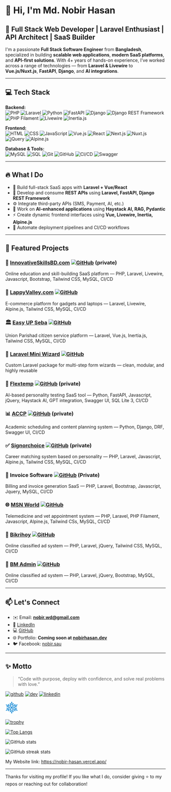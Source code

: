 # 👋 Hi, I'm Md. Nobir Hasan

## 🚀 Full Stack Web Developer | Laravel Enthusiast | API Architect | SaaS Builder

I'm a passionate **Full Stack Software Engineer** from **Bangladesh**, specialized in building **scalable web applications**, **modern SaaS platforms**, and **API-first solutions**. With 4+ years of hands-on experience, I’ve worked across a range of technologies — from **Laravel & Livewire** to **Vue.js/Nuxt.js**, **FastAPI**, **Django**, and **AI integrations**.

---

## 💻 Tech Stack

**Backend:**  
![PHP](https://img.shields.io/badge/-PHP-777?style=flat&logo=php) ![Laravel](https://img.shields.io/badge/-Laravel-red?style=flat&logo=laravel) ![Python](https://img.shields.io/badge/-Python-3776AB?style=flat&logo=python) ![FastAPI](https://img.shields.io/badge/-FastAPI-009688?style=flat&logo=fastapi) ![Django](https://img.shields.io/badge/-Django-092E20?style=flat&logo=django) ![Django REST Framework](https://img.shields.io/badge/-DRF-ff1709?style=flat&logo=django) ![PHP Filament](https://img.shields.io/badge/-FilamentPHP-4e5d94?style=flat) ![Livewire](https://img.shields.io/badge/-Livewire-blueviolet?style=flat) ![Inertia.js](https://img.shields.io/badge/-Inertia.js-3c3c3c?style=flat)

**Frontend:**  
![HTML](https://img.shields.io/badge/-HTML5-E34F26?style=flat&logo=html5) ![CSS](https://img.shields.io/badge/-CSS3-1572B6?style=flat&logo=css3) ![JavaScript](https://img.shields.io/badge/-JavaScript-F7DF1E?style=flat&logo=javascript) ![Vue.js](https://img.shields.io/badge/-Vue.js-4FC08D?style=flat&logo=vue.js) ![React](https://img.shields.io/badge/-React-61DAFB?style=flat&logo=react) ![Next.js](https://img.shields.io/badge/-Next.js-black?style=flat&logo=next.js) ![Nuxt.js](https://img.shields.io/badge/-Nuxt.js-00C58E?style=flat&logo=nuxt.js) ![jQuery](https://img.shields.io/badge/-jQuery-0769AD?style=flat&logo=jquery) ![Alpine.js](https://img.shields.io/badge/-Alpine.js-8BC0D0?style=flat)

**Database & Tools:**  
![MySQL](https://img.shields.io/badge/-MySQL-4479A1?style=flat&logo=mysql) ![SQL](https://img.shields.io/badge/-SQL-003B57?style=flat&logo=database) ![Git](https://img.shields.io/badge/-Git-F05032?style=flat&logo=git) ![GitHub](https://img.shields.io/badge/-GitHub-181717?style=flat&logo=github) ![CI/CD](https://img.shields.io/badge/-CI%2FCD-0A0A0A?style=flat&logo=github-actions) ![Swagger](https://img.shields.io/badge/-Swagger-85EA2D?style=flat&logo=swagger)

---

## 🔥 What I Do

- 🔧 Build full-stack SaaS apps with **Laravel + Vue/React**
- 🔗 Develop and consume **REST APIs** using **Laravel, FastAPI, Django REST Framework**
- ⚙️ Integrate third-party APIs (SMS, Payment, AI, etc.)
- 🧠 Work on **AI-enhanced applications** using **Haystack AI, RAG, Pydantic**
- ⚡ Create dynamic frontend interfaces using **Vue, Livewire, Inertia, Alpine.js**
- 🚀 Automate deployment pipelines and CI/CD workflows

---

## 🌟 Featured Projects

### 🚀 [InnovativeSkillsBD.com](https://innovativeskillsbd.com)  [![GitHub](https://img.shields.io/badge/🔗%20GitHub-181717?style=flat&logo=github)](https://github.com/Innovative-Skills-Ltd/innovativeskills-bd) (private)
Online education and skill-building SaaS platform — PHP, Laravel, Livewire, Javascript, Bootstrap, Tailwind CSS, MySQL, CI/CD

### 🛒 [LappyValley.com](https://lappyvalley.com) [![GitHub](https://img.shields.io/badge/🔗%20GitHub-181717?style=flat&logo=github)](https://github.com/md-nobir-hasan/Lappy-Valley)
E-commerce platform for gadgets and laptops — Laravel, Livewire, Alpine.js, Tailwind CSS, MySQL, CI/CD

### 🏛️ [Easy UP Seba](https://github.com/md-nobir-hasan/easy-up-seba) [![GitHub](https://img.shields.io/badge/🔗%20GitHub-181717?style=flat&logo=github)](https://github.com/md-nobir-hasan/easy-up-seba)
Union Parishad citizen service platform — Laravel, Vue.js, Inertia.js, Tailwind CSS, MySQL, CI/CD

### 🧩 [Laravel Mini Wizard](https://github.com/md-nobir-hasan/laravel-mini-wizard) [![GitHub](https://img.shields.io/badge/🔗%20GitHub-181717?style=flat&logo=github)](https://github.com/md-nobir-hasan/laravel-mini-wizard)
Custom Laravel package for multi-step form wizards — clean, modular, and highly reusable

### 🧠 [Flextemp](https://personalitytest.innovativeskillsbd.com/) [![GitHub](https://img.shields.io/badge/🔗%20GitHub-181717?style=flat&logo=github)](https://github.com/md-nobir-hasan/fastapi-personality-test) (private)
AI-based personality testing SaaS tool — Python, FastAPI, Javascript, jQuery, Haystack AI, GPT integration, Swagger UI, SQL Lite 3, CI/CD

### 📊 [ACCP](https://accp.mibpromotions.com/) [![GitHub](https://img.shields.io/badge/🔗%20GitHub-181717?style=flat&logo=github)](https://github.com/Innovative-Skills-Ltd/Accp-Backend) (private)
Academic scheduling and content planning system — Python, Django, DRF, Swagger UI, CI/CD

### ✅ [Signorchoice](https://signorchoice.com/) [![GitHub](https://img.shields.io/badge/🔗%20GitHub-181717?style=flat&logo=github)](https://github.com/md-nobir-hasan/signorchoice) (private)
Career matching system based on personality — PHP, Laravel, Javascript, Alpine.js, Tailwind CSS, MySQL, CI/CD

### 🧾 Invoice Software [![GitHub](https://img.shields.io/badge/🔗%20GitHub-181717?style=flat&logo=github)](https://github.com/md-nobir-hasan/invoice-software) (Private)
Billing and invoice generation SaaS — PHP, Laravel, Bootstrap, Javascript, Jquery, MySQL, CI/CD

### 🌐 [MSN World](https://msnworld.net/) [![GitHub](https://img.shields.io/badge/🔗%20GitHub-181717?style=flat&logo=github)](https://github.com/md-nobir-hasan/msnworld.net)
Telemedicine and vet appointment system — PHP, Laravel, PHP Filament, Javascript, Alpine.js, Tailwind CSs, MySQL, CI/CD

### 📁 [Bikrihoy](https://bikrihoy.com/) [![GitHub](https://img.shields.io/badge/🔗%20GitHub-181717?style=flat&logo=github)](https://github.com/md-nobir-hasan/bikrihoy.com)
Online classified ad system — PHP, Laravel, jQuery, Tailwind CSS, MySQL, CI/CD


### 📁 [BM Admin](https://ads.e-businessclinic.com/) [![GitHub](https://img.shields.io/badge/🔗%20GitHub-181717?style=flat&logo=github)](https://github.com/md-nobir-hasan/bm-admin)
Online classified ad system — PHP, Laravel, jQuery, Bootstrap, MySQL, CI/CD

---

## 📫 Let's Connect

- ✉️ Email: **nobir.wd@gmail.com**  
- 💼 [LinkedIn](https://www.linkedin.com/in/md-nobir-hasan)  
- 💻 [GitHub](https://github.com/md-nobir-hasan)  
- 🌐 Portfolio: **Coming soon at [nobirhasan.dev](https://nobirhasan.dev)**  
- 🐦 Facebook: [nobir.sau](https://www.facebook.com/nobir.sau)

---

## ✨ Motto

> “Code with purpose, deploy with confidence, and solve real problems with love.”





[<img src='https://cdn.jsdelivr.net/npm/simple-icons@3.0.1/icons/github.svg' alt='github' height='40'>](https://github.com/Md-Nobir-Hasan)  [<img src='https://cdn.jsdelivr.net/npm/simple-icons@3.0.1/icons/dev-dot-to.svg' alt='dev' height='40'>](https://dev.to/Md-Nobir-Hasan)  [<img src='https://cdn.jsdelivr.net/npm/simple-icons@3.0.1/icons/linkedin.svg' alt='linkedin' height='40'>](https://www.linkedin.com/in/md-nobir-hasan/)  

<a href='https://archiveprogram.github.com/'><img src='https://raw.githubusercontent.com/acervenky/animated-github-badges/master/assets/acbadge.gif' width='40' height='40'></a> 

[![trophy](https://github-profile-trophy.vercel.app/?username=Md-Nobir-Hasan)](https://github.com/ryo-ma/github-profile-trophy)

[![Top Langs](https://github-readme-stats.vercel.app/api/top-langs/?username=Md-Nobir-Hasan)](https://github.com/anuraghazra/github-readme-stats)

![GitHub stats](https://github-readme-stats.vercel.app/api?username=Md-Nobir-Hasan&show_icons=true)  


![GitHub streak stats](https://github-readme-streak-stats.herokuapp.com/?user=Md-Nobir-Hasan)  


My Website link: https://nobir-hasan.vercel.app/

---

Thanks for visiting my profile! If you like what I do, consider giving ⭐ to my repos or reaching out for collaboration!
